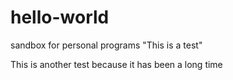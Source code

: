 # hello-world
sandbox for personal programs
"This is a test"

This is another test because it has been a long time
